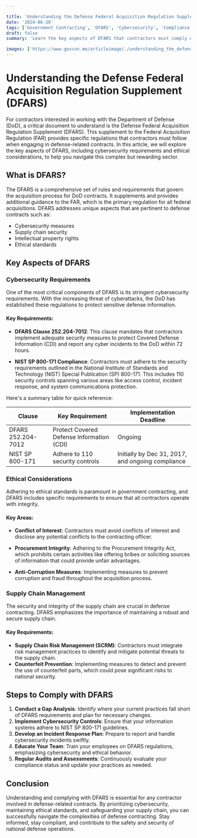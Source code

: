 ```yaml
---

title: 'Understanding the Defense Federal Acquisition Regulation Supplement (DFARS)'
date: '2024-06-20'
tags: ['Government Contracting', 'DFARS', 'Cybersecurity', 'Compliance', 'Defense Contracts', 'Ethical Considerations']
draft: false
summary: 'Learn the key aspects of DFARS that contractors must comply with when working on defense-related contracts, including cybersecurity requirements and ethical considerations.'

images: ['https://www.govcon.me/articleimage/./understanding_the_defense_federal_acquisition_regulation_supplement_dfars.webp']
---
```


# Understanding the Defense Federal Acquisition Regulation Supplement (DFARS)

For contractors interested in working with the Department of Defense (DoD), a critical document to understand is the Defense Federal Acquisition Regulation Supplement (DFARS). This supplement to the Federal Acquisition Regulation (FAR) provides specific regulations that contractors must follow when engaging in defense-related contracts. In this article, we will explore the key aspects of DFARS, including cybersecurity requirements and ethical considerations, to help you navigate this complex but rewarding sector.

## What is DFARS?

The DFARS is a comprehensive set of rules and requirements that govern the acquisition process for DoD contracts. It supplements and provides additional guidance to the FAR, which is the primary regulation for all federal acquisitions. DFARS addresses unique aspects that are pertinent to defense contracts such as:

- Cybersecurity measures
- Supply chain security
- Intellectual property rights
- Ethical standards

## Key Aspects of DFARS

### Cybersecurity Requirements

One of the most critical components of DFARS is its stringent cybersecurity requirements. With the increasing threat of cyberattacks, the DoD has established these regulations to protect sensitive defense information.

#### Key Requirements:

- **DFARS Clause 252.204-7012**: This clause mandates that contractors implement adequate security measures to protect Covered Defense Information (CDI) and report any cyber incidents to the DoD within 72 hours.

- **NIST SP 800-171 Compliance**: Contractors must adhere to the security requirements outlined in the National Institute of Standards and Technology (NIST) Special Publication (SP) 800-171. This includes 110 security controls spanning various areas like access control, incident response, and system communications protection.

Here's a summary table for quick reference:

| Clause             | Key Requirement                                     | Implementation Deadline |
|--------------------|-----------------------------------------------------|-------------------------|
| DFARS 252.204-7012 | Protect Covered Defense Information (CDI)           | Ongoing                 |
| NIST SP 800-171    | Adhere to 110 security controls                     | Initially by Dec 31, 2017, and ongoing compliance |

### Ethical Considerations

Adhering to ethical standards is paramount in government contracting, and DFARS includes specific requirements to ensure that all contractors operate with integrity.

#### Key Areas:

- **Conflict of Interest**: Contractors must avoid conflicts of interest and disclose any potential conflicts to the contracting officer.

- **Procurement Integrity**: Adhering to the Procurement Integrity Act, which prohibits certain activities like offering bribes or soliciting sources of information that could provide unfair advantages.

- **Anti-Corruption Measures**: Implementing measures to prevent corruption and fraud throughout the acquisition process.

### Supply Chain Management

The security and integrity of the supply chain are crucial in defense contracting. DFARS emphasizes the importance of maintaining a robust and secure supply chain.

#### Key Requirements:

- **Supply Chain Risk Management (SCRM)**: Contractors must integrate risk management practices to identify and mitigate potential threats to the supply chain.
- **Counterfeit Prevention**: Implementing measures to detect and prevent the use of counterfeit parts, which could pose significant risks to national security.

## Steps to Comply with DFARS

1. **Conduct a Gap Analysis**: Identify where your current practices fall short of DFARS requirements and plan for necessary changes.
2. **Implement Cybersecurity Controls**: Ensure that your information systems adhere to NIST SP 800-171 guidelines.
3. **Develop an Incident Response Plan**: Prepare to report and handle cybersecurity incidents swiftly.
4. **Educate Your Team**: Train your employees on DFARS regulations, emphasizing cybersecurity and ethical behavior.
5. **Regular Audits and Assessments**: Continuously evaluate your compliance status and update your practices as needed.

## Conclusion

Understanding and complying with DFARS is essential for any contractor involved in defense-related contracts. By prioritizing cybersecurity, maintaining ethical standards, and safeguarding your supply chain, you can successfully navigate the complexities of defense contracting. Stay informed, stay compliant, and contribute to the safety and security of national defense operations.
```